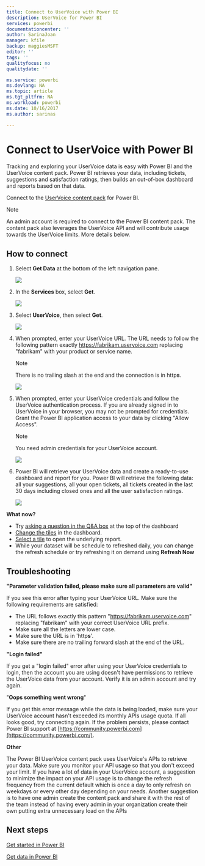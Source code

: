 ```yaml
---
title: Connect to UserVoice with Power BI
description: UserVoice for Power BI
services: powerbi
documentationcenter: ''
author: SarinaJoan
manager: kfile
backup: maggiesMSFT
editor: ''
tags: ''
qualityfocus: no
qualitydate: ''

ms.service: powerbi
ms.devlang: NA
ms.topic: article
ms.tgt_pltfrm: NA
ms.workload: powerbi
ms.date: 10/16/2017
ms.author: sarinas

---
```

# Connect to UserVoice with Power BI
Tracking and exploring your UserVoice data is easy with Power BI and the UserVoice content pack. Power BI retrieves your data, including tickets, suggestions and satisfaction ratings, then builds an out-of-box dashboard and reports based on that data.

Connect to the [UserVoice content pack](https://app.powerbi.com/getdata/services/uservoice) for Power BI.

>[!NOTE]
>An admin account is required to connect to the Power BI content pack. The content pack also leverages the UserVoice API and will contribute usage towards the UserVoice limits. More details below.

## How to connect
1. Select **Get Data** at the bottom of the left navigation pane.
   
   ![](media/service-connect-to-uservoice/pbi_getdata.png)
2. In the **Services** box, select **Get**.
   
   ![](media/service-connect-to-uservoice/pbi_getservices.png) 
3. Select **UserVoice**, then select **Get**.
   
   ![](media/service-connect-to-uservoice/uservoice.png)
4. When prompted, enter your UserVoice URL. The URL needs to follow the following pattern exactly https://fabrikam.uservoice.com replacing "fabrikam" with your product or service name.
   
   >[!NOTE]
   >There is no trailing slash at the end and the connection is in http**s**.
   
   ![](media/service-connect-to-uservoice/capture.png)
5. When prompted, enter your UserVoice credentials and follow the UserVoice authentication process. If you are already signed in to UserVoice in your browser, you may not be prompted for credentials. Grant the Power BI application access to your data by clicking "Allow Access".
   
   >[!NOTE]
   >You need admin credentials for your UserVoice account.
   
   ![](media/service-connect-to-uservoice/capture3.png)
6. Power BI will retrieve your UserVoice data and create a ready-to-use dashboard and report for you. Power BI will retrieve the following data: all your suggestions, all your open tickets, all tickets created in the last 30 days including closed ones and all the user satisfaction ratings.
   
   ![](media/service-connect-to-uservoice/capture4.png)

**What now?**

* Try [asking a question in the Q&A box](power-bi-q-and-a.md) at the top of the dashboard
* [Change the tiles](service-dashboard-edit-tile.md) in the dashboard.
* [Select a tile](service-dashboard-tiles.md) to open the underlying report.
* While your dataset will be schedule to refreshed daily, you can change the refresh schedule or try refreshing it on demand using **Refresh Now**

## Troubleshooting
**"Parameter validation failed, please make sure all parameters are valid"**

If you see this error after typing your UserVoice URL. Make sure the following requirements are satisfied:

* The URL follows exactly this pattern "https://fabrikam.uservoice.com" replacing "fabrikam" with your correct UserVoice URL prefix.
* Make sure all the letters are lower case.
* Make sure the URL is in 'http**s**'.
* Make sure there are no trailing forward slash at the end of the URL.

**"Login failed"**

If you get a "login failed" error after using your UserVoice credentials to login, then the account you are using doesn't have permissions to retrieve the UserVoice data from your account. Verify it is an admin account and try again.

"**Oops something went wrong**"

If you get this error message while the data is being loaded, make sure your UserVoice account hasn't exceeded its monthly APIs usage quota. If all looks good, try connecting again. If the problem persists, please contact Power BI support at [https://community.powerbi.com](https://community.powerbi.com/).

**Other**  

The Power BI UserVoice content pack uses UserVoice's APIs to retrieve your data. Make sure you monitor your API usage so that you don't exceed your limit. If you have a lot of data in your UserVoice account, a suggestion to minimize the impact on your API usage is to change the refresh frequency from the current default which is once a day to only refresh on weekdays or every other day depending on your needs. Another suggestion is to have one admin create the content pack and share it with the rest of the team instead of having every admin in your organization create their own putting extra unnecessary load on the APIs

## Next steps
[Get started in Power BI](service-get-started.md)

[Get data in Power BI](service-get-data.md)

